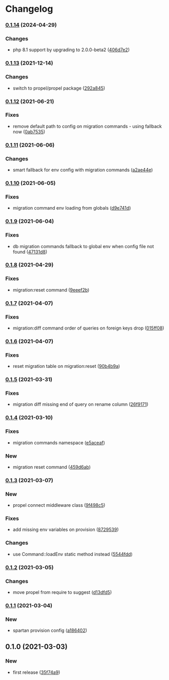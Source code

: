 # Changelog
### [0.1.14](https://github.com/spartan/db/compare/v0.1.13...v0.1.14) (2024-04-29)


### Changes

* php 8.1 support by upgrading to 2.0.0-beta2 ([406d7e2](https://github.com/spartan/db/commit/406d7e297a4ac7a3183ff714ed0688b257201e5f))

### [0.1.13](https://github.com/spartan/db/compare/v0.1.12...v0.1.13) (2021-12-14)


### Changes

* switch to propel/propel package ([292a845](https://github.com/spartan/db/commit/292a84545b245d4608c57e047e0b932d8e4f80f2))

### [0.1.12](https://github.com/spartan/db/compare/v0.1.11...v0.1.12) (2021-06-21)


### Fixes

* remove default path to config on migration commands - using fallback now ([0ab7535](https://github.com/spartan/db/commit/0ab753555b2885dba85c3cae1e4b946290eceaa8))

### [0.1.11](https://github.com/spartan/db/compare/v0.1.10...v0.1.11) (2021-06-06)


### Changes

* smart fallback for env config with migration commands ([a2ae44e](https://github.com/spartan/db/commit/a2ae44e082aac4c862c13bc61453c03089f141af))

### [0.1.10](https://github.com/spartan/db/compare/v0.1.9...v0.1.10) (2021-06-05)


### Fixes

* migration command env loading from globals ([d9e741d](https://github.com/spartan/db/commit/d9e741d057ec48fb487b6960afa3eca902812dcd))

### [0.1.9](https://github.com/spartan/db/compare/v0.1.8...v0.1.9) (2021-06-04)


### Fixes

* db migration commands fallback to global env when config file not found ([47131d8](https://github.com/spartan/db/commit/47131d82269c6a6b620071cb6bba8ab157a64797))

### [0.1.8](https://github.com/spartan/db/compare/v0.1.7...v0.1.8) (2021-04-29)


### Fixes

* migration:reset command ([9eeef2b](https://github.com/spartan/db/commit/9eeef2b84e2fc7bb1c4c4d7db57a8cb2082594c6))

### [0.1.7](https://github.com/spartan/db/compare/v0.1.6...v0.1.7) (2021-04-07)


### Fixes

* migration:diff command order of queries on foreign keys drop ([015ff08](https://github.com/spartan/db/commit/015ff08ae573d1c82554e310eda273502a7d5705))

### [0.1.6](https://github.com/spartan/db/compare/v0.1.5...v0.1.6) (2021-04-07)


### Fixes

* reset migration table on migration:reset ([90b4b9a](https://github.com/spartan/db/commit/90b4b9a28629d861218e308a6352658769a6b84f))

### [0.1.5](https://github.com/spartan/db/compare/v0.1.4...v0.1.5) (2021-03-31)


### Fixes

* migration diff missing end of query on rename column ([26f9171](https://github.com/spartan/db/commit/26f91719285e9b5579d256d52265bd53be611eda))

### [0.1.4](https://github.com/spartan/db/compare/v0.1.3...v0.1.4) (2021-03-10)


### Fixes

* migration commands namespace ([e5aceaf](https://github.com/spartan/db/commit/e5aceafa1fe65e0e0ac93ab11e7e920d8c78683a))


### New

* migration reset command ([459d6ab](https://github.com/spartan/db/commit/459d6ab520879238b9ee7d541fc6d993d9d0c5fc))

### [0.1.3](https://github.com/spartan/db/compare/v0.1.2...v0.1.3) (2021-03-07)


### New

* propel connect middleware class ([9f498c5](https://github.com/spartan/db/commit/9f498c51f0010decdad3ab1efffd7fc3c9e843e4))


### Fixes

* add missing env variables on provision ([8729539](https://github.com/spartan/db/commit/8729539d29f63e4544690719fb6b86662917ea23))


### Changes

* use Command::loadEnv static method instead ([5544fdd](https://github.com/spartan/db/commit/5544fddf32d2c39027e2f5892d02ce05ed2d1780))

### [0.1.2](https://github.com/spartan/db/compare/v0.1.1...v0.1.2) (2021-03-05)


### Changes

* move propel from require to suggest ([d13dfd5](https://github.com/spartan/db/commit/d13dfd5adf0c18f9657b0b3547104cdc7f845921))

### [0.1.1](https://github.com/spartan/db/compare/v0.1.0...v0.1.1) (2021-03-04)


### New

* spartan provision config ([a186402](https://github.com/spartan/db/commit/a186402050b1e59bd06aaf00d1922778b8e8c3b3))

## 0.1.0 (2021-03-03)


### New

* first release ([35f74a9](https://github.com/spartan/db/commit/35f74a91c0652910024459e76b70dcf7f4a36ad0))
